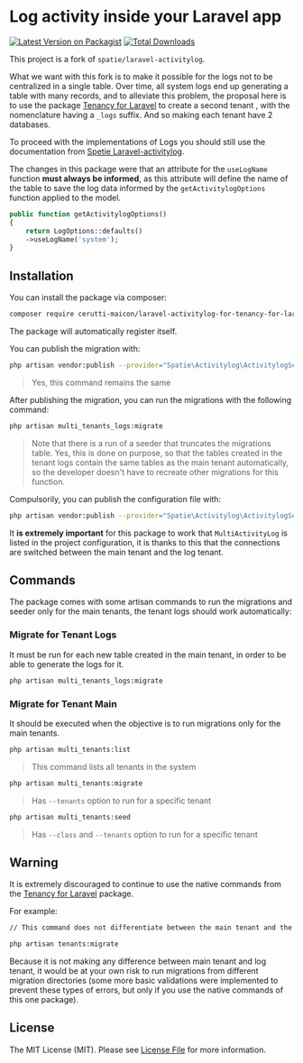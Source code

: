 # Log activity inside your Laravel app

[![Latest Version on Packagist](https://img.shields.io/packagist/v/cerutti-maicon/laravel-activitylog-for-tenancy-for-laravel?style=flat-square)](https://packagist.org/packages/cerutti-maicon/laravel-activitylog-for-tenancy-for-laravel)
[![Total Downloads](https://img.shields.io/packagist/dt/cerutti-maicon/laravel-activitylog-for-tenancy-for-laravel.svg?style=flat-square)](https://packagist.org/packages/cerutti-maicon/laravel-activitylog-for-tenancy-for-laravel)

This project is a fork of `spatie/laravel-activitylog`.

What we want with this fork is to make it possible for the logs not to be centralized in a single table. Over time, all system logs end up generating a table with many records, and to alleviate this problem, the proposal here is to use the package [Tenancy for Laravel](https://tenancyforlaravel.com/) to create a second tenant , with the nomenclature having a `_logs` suffix. And so making each tenant have 2 databases.

To proceed with the implementations of Logs you should still use the documentation from [Spetie Laravel-activitylog](https://spatie.be/docs/laravel-activitylog/v4/introduction).

The changes in this package were that an attribute for the `useLogName` function **must always be informed**, as this attribute will define the name of the table to save the log data informed by the `getActivitylogOptions` function applied to the model.

```php
public function getActivitylogOptions()
{
    return LogOptions::defaults()
    ->useLogName('system');
}
```
## Installation

You can install the package via composer:

```bash
composer require cerutti-maicon/laravel-activitylog-for-tenancy-for-laravel                          
```

The package will automatically register itself.

You can publish the migration with:

```bash
php artisan vendor:publish --provider="Spatie\Activitylog\ActivitylogServiceProvider" --tag="activitylog-migrations"
```
> Yes, this command remains the same

After publishing the migration, you can run the migrations with the following command:

```bash
php artisan multi_tenants_logs:migrate
```

> Note that there is a run of a seeder that truncates the migrations table. Yes, this is done on purpose, so that the tables created in the tenant logs contain the same tables as the main tenant automatically, so the developer doesn't have to recreate other migrations for this function.

Compulsorily, you can publish the configuration file with:

```bash
php artisan vendor:publish --provider="Spatie\Activitylog\ActivitylogServiceProvider" --tag="activitylog-config"
```

It **is extremely important** for this package to work that `MultiActivityLog` is listed in the project configuration, it is thanks to this that the connections are switched between the main tenant and the log tenant.

## Commands

The package comes with some artisan commands to run the migrations and seeder only for the main tenants, the tenant logs should work automatically:

### Migrate for Tenant Logs

It must be run for each new table created in the main tenant, in order to be able to generate the logs for it.

```bash
php artisan multi_tenants_logs:migrate
```

### Migrate for Tenant Main

It should be executed when the objective is to run migrations only for the main tenants.

```bash
php artisan multi_tenants:list
```
> This command lists all tenants in the system

```bash
php artisan multi_tenants:migrate
```
> Has `--tenants` option to run for a specific tenant

```bash
php artisan multi_tenants:seed
```
> Has `--class` and `--tenants` option to run for a specific tenant

## Warning

It is extremely discouraged to continue to use the native commands from the [Tenancy for Laravel](https://tenancyforlaravel.com/) package.

For example:
    
```bash
// This command does not differentiate between the main tenant and the log tenant

php artisan tenants:migrate
```

Because it is not making any difference between main tenant and log tenant, it would be at your own risk to run migrations from different migration directories (some more basic validations were implemented to prevent these types of errors, but only if you use the native commands of this one package).

## License

The MIT License (MIT). Please see [License File](LICENSE.md) for more information.
